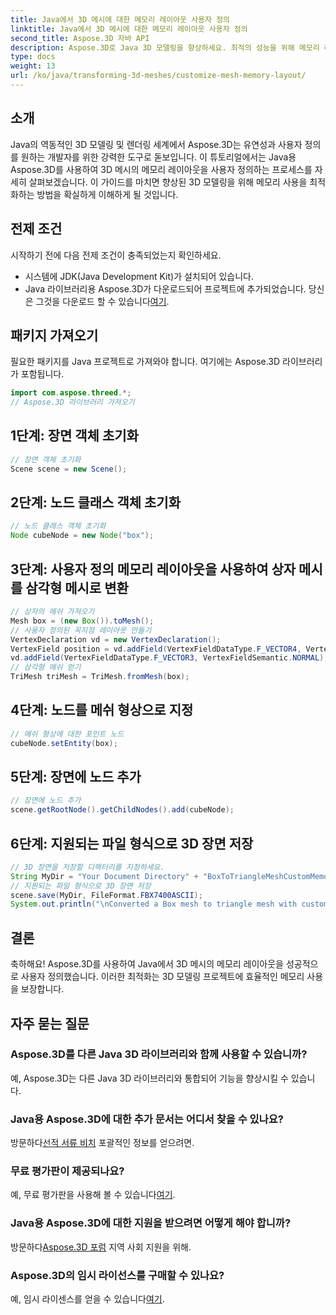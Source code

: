 ```yaml
---
title: Java에서 3D 메시에 대한 메모리 레이아웃 사용자 정의
linktitle: Java에서 3D 메시에 대한 메모리 레이아웃 사용자 정의
second_title: Aspose.3D 자바 API
description: Aspose.3D로 Java 3D 모델링을 향상하세요. 최적의 성능을 위해 메모리 레이아웃을 사용자 정의하세요. 지금 단계별 가이드를 따르십시오!
type: docs
weight: 13
url: /ko/java/transforming-3d-meshes/customize-mesh-memory-layout/
---
```

## 소개
Java의 역동적인 3D 모델링 및 렌더링 세계에서 Aspose.3D는 유연성과 사용자 정의를 원하는 개발자를 위한 강력한 도구로 돋보입니다. 이 튜토리얼에서는 Java용 Aspose.3D를 사용하여 3D 메시의 메모리 레이아웃을 사용자 정의하는 프로세스를 자세히 살펴보겠습니다. 이 가이드를 마치면 향상된 3D 모델링을 위해 메모리 사용을 최적화하는 방법을 확실하게 이해하게 될 것입니다.
## 전제 조건
시작하기 전에 다음 전제 조건이 충족되었는지 확인하세요.
- 시스템에 JDK(Java Development Kit)가 설치되어 있습니다.
-  Java 라이브러리용 Aspose.3D가 다운로드되어 프로젝트에 추가되었습니다. 당신은 그것을 다운로드 할 수 있습니다[여기](https://releases.aspose.com/3d/java/).
## 패키지 가져오기
필요한 패키지를 Java 프로젝트로 가져와야 합니다. 여기에는 Aspose.3D 라이브러리가 포함됩니다.
```java
import com.aspose.threed.*;
// Aspose.3D 라이브러리 가져오기
```
## 1단계: 장면 객체 초기화
```java
// 장면 객체 초기화
Scene scene = new Scene();
```
## 2단계: 노드 클래스 객체 초기화
```java
// 노드 클래스 객체 초기화
Node cubeNode = new Node("box");
```
## 3단계: 사용자 정의 메모리 레이아웃을 사용하여 상자 메시를 삼각형 메시로 변환
```java
// 상자의 메쉬 가져오기
Mesh box = (new Box()).toMesh();
// 사용자 정의된 꼭지점 레이아웃 만들기
VertexDeclaration vd = new VertexDeclaration();
VertexField position = vd.addField(VertexFieldDataType.F_VECTOR4, VertexFieldSemantic.POSITION);
vd.addField(VertexFieldDataType.F_VECTOR3, VertexFieldSemantic.NORMAL);
// 삼각형 메쉬 얻기
TriMesh triMesh = TriMesh.fromMesh(box);
```
## 4단계: 노드를 메쉬 형상으로 지정
```java
// 메쉬 형상에 대한 포인트 노드
cubeNode.setEntity(box);
```
## 5단계: 장면에 노드 추가
```java
// 장면에 노드 추가
scene.getRootNode().getChildNodes().add(cubeNode);
```
## 6단계: 지원되는 파일 형식으로 3D 장면 저장
```java
// 3D 장면을 저장할 디렉터리를 지정하세요.
String MyDir = "Your Document Directory" + "BoxToTriangleMeshCustomMemoryLayoutScene.fbx";
// 지원되는 파일 형식으로 3D 장면 저장
scene.save(MyDir, FileFormat.FBX7400ASCII);
System.out.println("\nConverted a Box mesh to triangle mesh with custom memory layout of the vertex successfully.\nFile saved at " + MyDir);
```
## 결론
축하해요! Aspose.3D를 사용하여 Java에서 3D 메시의 메모리 레이아웃을 성공적으로 사용자 정의했습니다. 이러한 최적화는 3D 모델링 프로젝트에 효율적인 메모리 사용을 보장합니다.
## 자주 묻는 질문
### Aspose.3D를 다른 Java 3D 라이브러리와 함께 사용할 수 있습니까?
예, Aspose.3D는 다른 Java 3D 라이브러리와 통합되어 기능을 향상시킬 수 있습니다.
### Java용 Aspose.3D에 대한 추가 문서는 어디서 찾을 수 있나요?
 방문하다[선적 서류 비치](https://reference.aspose.com/3d/java/) 포괄적인 정보를 얻으려면.
### 무료 평가판이 제공되나요?
 예, 무료 평가판을 사용해 볼 수 있습니다[여기](https://releases.aspose.com/).
### Java용 Aspose.3D에 대한 지원을 받으려면 어떻게 해야 합니까?
 방문하다[Aspose.3D 포럼](https://forum.aspose.com/c/3d/18) 지역 사회 지원을 위해.
### Aspose.3D의 임시 라이선스를 구매할 수 있나요?
 예, 임시 라이센스를 얻을 수 있습니다[여기](https://purchase.aspose.com/temporary-license/).